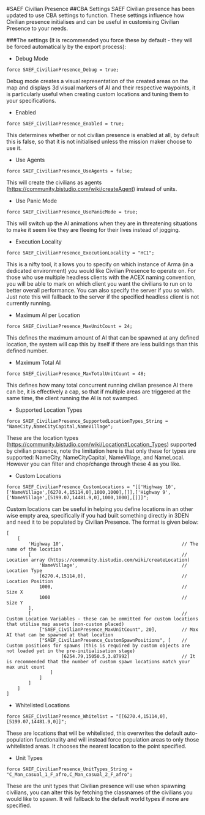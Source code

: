 #SAEF Civilian Presence
##CBA Settings
SAEF Civilian presence has been updated to use CBA settings to function. These settings influence how Civilian presence initialises and can be useful in customising Civilian Presence to your needs.

###The settings 
(It is recommended you force these by default - they will be forced automatically by the export process):

- Debug Mode
```
force SAEF_CivilianPresence_Debug = true;
```
Debug mode creates a visual representation of the created areas on the map and displays 3d visual markers of AI and their respective waypoints, it is particularly useful when creating custom locations and tuning them to your specifications.

- Enabled
```
force SAEF_CivilianPresence_Enabled = true;
```
This determines whether or not civilian presence is enabled at all, by default this is false, so that it is not initialised unless the mission maker choose to use it.

- Use Agents
```
force SAEF_CivilianPresence_UseAgents = false;
```
This will create the civilians as agents (https://community.bistudio.com/wiki/createAgent) instead of units.

- Use Panic Mode
```
force SAEF_CivilianPresence_UsePanicMode = true;
```
This will switch up the AI animations when they are in threatening situations to make it seem like they are fleeing for their lives instead of jogging.

- Execution Locality
```
force SAEF_CivilianPresence_ExecutionLocality = "HC1";
```
This is a nifty tool, it allows you to specify on which instance of Arma (in a dedicated environment) you would like Civilian Presence to operate on. For those who use multiple headless clients with the ACEX naming convention, you will be able to mark on which client you want the civilians to run on to better overall performance. You can also specify the server if you so wish. Just note this will fallback to the server if the specified headless client is not currently running.

- Maximum AI per Location
```
force SAEF_CivilianPresence_MaxUnitCount = 24;
```
This defines the maximum amount of AI that can be spawned at any defined location, the system will cap this by itself if there are less buildings than this defined number.

- Maximum Total AI
```
force SAEF_CivilianPresence_MaxTotalUnitCount = 48;
```
This defines how many total concurrent running civilian presence AI there can be, it is effectively a cap, so that if multiple areas are triggered at the same time, the client running the AI is not swamped.

- Supported Location Types
```
force SAEF_CivilianPresence_SupportedLocationTypes_String = "NameCity,NameCityCapital,NameVillage";
```
These are the location types (https://community.bistudio.com/wiki/Location#Location_Types) supported by civilian presence, note the limitation here is that only these for types are supported: NameCity, NameCityCapital, NameVillage, and NameLocal. However you can filter and chop/change through these 4 as you like.

- Custom Locations
```
force SAEF_CivilianPresence_CustomLocations = "[['Highway 10',['NameVillage',[6270.4,15114,0],1000,1000],[]],['Highway 9',['NameVillage',[5199.07,14481.9,0],1000,1000],[]]]";
```
Custom locations can be useful in helping you define locations in an other wise empty area, specifically if you had built something directly in 3DEN and need it to be populated by Civilian Presence. The format is given below:
```
[
    [
        'Highway 10',                                           // The name of the location  
        [                                                       // Location array (https://community.bistudio.com/wiki/createLocation)
            'NameVillage',                                      // Location Type
            [6270.4,15114,0],                                   // Location Position
            1000,                                               // Size X
            1000                                                // Size Y
        ],
        [                                                       // Custom Location Variables - these can be ommitted for custom locations that utilise map assets (non-custom placed)
            ["SAEF_CivilianPresence_MaxUnitCount", 20],         // Max AI that can be spawned at that location
            ["SAEF_CivilianPresence_CustomSpawnPositions", [    // Custom positions for spawns (this is required by custom objects are not loaded yet in the pre-initialisation stage)
                    [6254.79,15050.5,3.87992]                   // It is recommended that the number of custom spawn locations match your max unit count
                ]
            ]
        ]
    ]
]
```

- Whitelisted Locations
```
force SAEF_CivilianPresence_Whitelist = "[[6270.4,15114,0],[5199.07,14481.9,0]]";
```
These are locations that will be whitelisted, this overwrites the default auto-population functionality and will instead force population areas to only those whitelisted areas. It chooses the nearest location to the point specified.

- Unit Types
```
force SAEF_CivilianPresence_UnitTypes_String = "C_Man_casual_1_F_afro,C_Man_casual_2_F_afro";
```
These are the unit types that Civilian presence will use when spawning civilians, you can alter this by fetching the classnames of the civilians you would like to spawn. It will fallback to the default world types if none are specified.